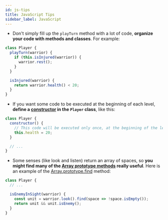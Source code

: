 ```yaml
---
id: js-tips
title: JavaScript Tips
sidebar_label: JavaScript
---
```


* Don't simply fill up the `playTurn` method with a lot of code, **organize your
  code with methods and classes**. For example:

```js
class Player {
  playTurn(warrior) {
    if (this.isInjured(warrior)) {
      warrior.rest();
    }
  }

  isInjured(warrior) {
    return warrior.health() < 20;
  }
}
```

* If you want some code to be executed at the beginning of each level, **define
  a [constructor][] in the `Player` class**, like this:

```js
class Player {
  constructor() {
    // This code will be executed only once, at the beginning of the level.
    this.health = 20;
  }

  // ...
}
```

* Some senses (like look and listen) return an array of spaces, so **you might
  find many of the [Array prototype methods][] really useful**. Here is an
  example of the [Array.prototype.find][] method:

```js
class Player {
  // ...

  isEnemyInSight(warrior) {
    const unit = warrior.look().find(space => !space.isEmpty());
    return unit && unit.isEnemy();
  }
}
```

[constructor]: https://developer.mozilla.org/en-US/docs/Web/JavaScript/Reference/Classes/constructor
[array prototype methods]: https://developer.mozilla.org/en-US/docs/Web/JavaScript/Reference/Global_Objects/Array/prototype#Methods
[array.prototype.find]: https://developer.mozilla.org/en-US/docs/Web/JavaScript/Reference/Global_Objects/Array/find
